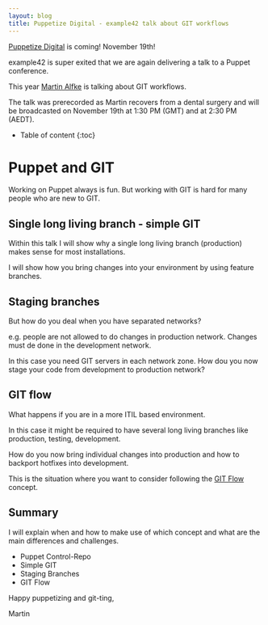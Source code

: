 ```yaml
---
layout: blog
title: Puppetize Digital - example42 talk about GIT workflows
---
```


[Puppetize Digital](https://digital.puppetize.com/series/Puppetize-Agenda/schedule) is coming! November 19th!

example42 is super exited that we are again delivering a talk to a Puppet conference.

This year [Martin Alfke](https://digital.puppetize.com/series/d90513c03829/show_speaker_details) is talking about GIT workflows.

The talk was prerecorded as Martin recovers from a dental surgery and will be broadcasted on November 19th at 1:30 PM (GMT) and at 2:30 PM (AEDT).

* Table of content
{:toc}

# Puppet and GIT

Working on Puppet always is fun. But working with GIT is hard for many people who are new to GIT.

## Single long living branch - simple GIT

Within this talk I will show why a single long living branch (production) makes sense for most installations.

I will show how you bring changes into your environment by using feature branches.

## Staging branches

But how do you deal when you have separated networks?

e.g. people are not allowed to do changes in production network. Changes must de done in the development network.

In this case you need GIT servers in each network zone. How dou you now stage your code from development to production network?

## GIT flow

What happens if you are in a more ITIL based environment.

In this case it might be required to have several long living branches like production, testing, development.

How do you now bring individual changes into production and how to backport hotfixes into development.

This is the situation where you want to consider following the [GIT Flow](https://nvie.com/posts/a-successful-git-branching-model/) concept.

## Summary

I will explain when and how to make use of which concept and what are the main differences and challenges.

- Puppet Control-Repo
- Simple GIT
- Staging Branches
- GIT Flow

Happy puppetizing and git-ting,

Martin

